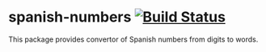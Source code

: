 # spanish-numbers [![Build Status](https://travis-ci.org/mhujer/spanish-numbers.svg?branch=master)](https://travis-ci.org/mhujer/spanish-numbers)

This package provides convertor of Spanish numbers from digits to words.
